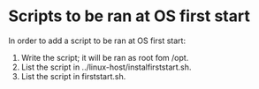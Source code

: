 Scripts to be ran at OS first start
===================================

In order to add a script to be ran at OS first start:

1. Write the script; it will be ran as root fom /opt.
2. List the script in ../linux-host/instalfirststart.sh.
3. List the script in firststart.sh.
